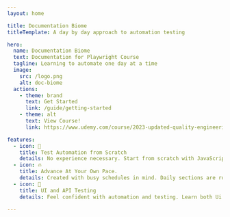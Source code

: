 ```yaml
---
layout: home

title: Documentation Biome
titleTemplate: A day by day approach to automation testing

hero:
  name: Documentation Biome
  text: Documentation for Playwright Course
  tagline: Learning to automate one day at a time
  image:
    src: /logo.png
    alt: doc-biome
  actions:
    - theme: brand
      text: Get Started
      link: /guide/getting-started
    - theme: alt
      text: View Course!
      link: https://www.udemy.com/course/2023-updated-quality-engineering-guide-with-playwright/

features:
  - icon: 🤖
    title: Test Automation from Scratch
    details: No experience necessary. Start from scratch with JavaScript and learn important concepts of test automation
  - icon: 🔥
    title: Advance At Your Own Pace.
    details: Created with busy schedules in mind. Daily sections are roughly an hour long.
  - icon: 🎉
    title: UI and API Testing
    details: Feel confident with automation and testing. Learn both Ui and API testing from scratch.

---
```

